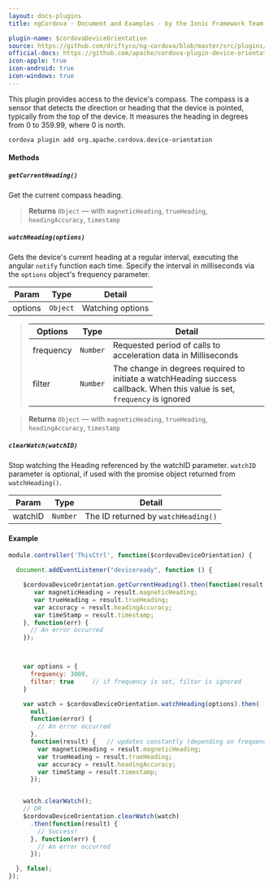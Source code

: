 ```yaml
---
layout: docs-plugins
title: ngCordova - Document and Examples - by the Ionic Framework Team

plugin-name: $cordovaDeviceOrientation
source: https://github.com/driftyco/ng-cordova/blob/master/src/plugins/deviceOrientation.js
official-docs: https://github.com/apache/cordova-plugin-device-orientation/
icon-apple: true
icon-android: true
icon-windows: true
---
```


This plugin provides access to the device's compass. The compass is a sensor that detects the direction or heading that the device is pointed, typically from the top of the device. It measures the heading in degrees from 0 to 359.99, where 0 is north.

```
cordova plugin add org.apache.cordova.device-orientation
```

#### Methods

##### `getCurrentHeading()`
Get the current compass heading.

> **Returns**  `Object`  —  with `magneticHeading`, `trueHeading`, `headingAccuracy`, `timestamp`


##### `watchHeading(options)`
Gets the device's current heading at a regular interval, executing the angular `notify` function each time. Specify the interval in milliseconds via the `options` object's frequency parameter.

| Param        | Type           | Detail  |
| ------------ |----------------| --------|
| options      | `Object`       | Watching options |

> | Options      | Type        | Detail  |
> | ------------ |-------------| --------|
> | frequency    | `Number`    | Requested period of calls to acceleration data in Milliseconds |
> | filter       | `Number`    | The change in degrees required to initiate a watchHeading success callback. When this value is set, `frequency` is ignored |

> **Returns**  `Object`  —  with `magneticHeading`, `trueHeading`, `headingAccuracy`, `timestamp`


##### `clearWatch(watchID)`
Stop watching the Heading referenced by the watchID parameter. `watchID` parameter is optional, if used with the promise object returned from `watchHeading()`.

| Param        | Type        | Detail  |
| ------------ |-------------| --------|
| watchID      | `Number`    | The ID returned by `watchHeading()` |


#### Example

```javascript
module.controller('ThisCtrl', function($cordovaDeviceOrientation) {

  document.addEventListener("deviceready", function () {

    $cordovaDeviceOrientation.getCurrentHeading().then(function(result) {
       var magneticHeading = result.magneticHeading;
       var trueHeading = result.trueHeading;
       var accuracy = result.headingAccuracy;
       var timeStamp = result.timestamp;
    }, function(err) {
      // An error occurred
    });



    var options = {
      frequency: 3000,
      filter: true     // if frequency is set, filter is ignored
    }

    var watch = $cordovaDeviceOrientation.watchHeading(options).then(
      null,
      function(error) {
        // An error occurred
      },
      function(result) {   // updates constantly (depending on frequency value)
        var magneticHeading = result.magneticHeading;
        var trueHeading = result.trueHeading;
        var accuracy = result.headingAccuracy;
        var timeStamp = result.timestamp;
      });


    watch.clearWatch();
    // OR
    $cordovaDeviceOrientation.clearWatch(watch)
      .then(function(result) {
        // Success!
      }, function(err) {
        // An error occurred
      });

  }, false);
});
```

